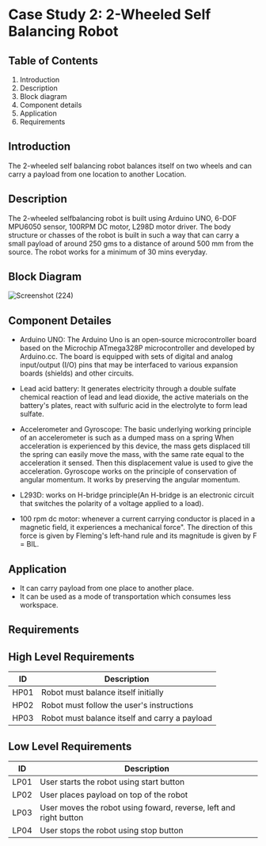 # Case Study 2: 2-Wheeled Self Balancing Robot

## Table of Contents

1. Introduction
2. Description
3. Block diagram
4. Component details
5. Application
6. Requirements

## Introduction

The 2-wheeled self balancing robot balances itself on two wheels and can carry a payload from one location to another
Location.

## Description

The 2-wheeled selfbalancing robot is built using Arduino UNO, 6-DOF MPU6050 sensor, 100RPM DC motor, L298D motor driver. The body structure or chasses of the robot is built in
such a way that can carry a small payload of around 250 gms to a distance of around 500 mm from the source. The robot works for a minimum of 30 mins everyday.

## Block Diagram

![Screenshot (224)](https://user-images.githubusercontent.com/42509490/154862731-120869ba-c725-497d-96a6-98617d5b3155.png)

## Component Detailes

* Arduino UNO:  The Arduino Uno is an open-source microcontroller board based on the Microchip ATmega328P microcontroller and
  developed by Arduino.cc. The board is equipped
  with sets of digital and analog input/output (I/O) pins that may be interfaced to various expansion boards (shields) and other
  circuits.

* Lead acid battery:  It generates electricity through a double sulfate chemical reaction of lead and lead  dioxide, the active
  materials on the battery's plates, react with sulfuric acid in the electrolyte to form lead  sulfate.

* Accelerometer and Gyroscope:  The basic underlying working principle of an accelerometer is such as a dumped  mass on a spring
  When acceleration is experienced by this device, the mass gets displaced till the spring can easily  move the mass, with the
  same rate equal to the acceleration it sensed. Then this displacement value is used to give the acceleration. Gyroscope works
  on the principle of conservation of angular momentum. It works by preserving the
  angular  momentum.

* L293D: works on H-bridge principle(An H-bridge is an electronic circuit that switches the polarity of a  voltage applied to a
  load).

* 100 rpm dc motor: whenever a current carrying conductor is placed in a magnetic field, it experiences a  mechanical force". The
  direction of this force is given by Fleming's left-hand rule and its magnitude is given  by F = BIL.

## Application

* It can carry payload from one place to another place.
* It can be used as a mode of transportation which consumes less workspace.

## Requirements

## High Level Requirements

| ID | Description  |
|----|-------------------------------------------------|
|HP01| Robot must balance itself initially |
|HP02| Robot must follow the user's instructions |
|HP03| Robot must balance itself and carry a payload |

## Low Level Requirements

| ID | Description  |
|----|-----------------------------------------------------------------|
|LP01| User starts the robot using start button |
|LP02| User places payload on top of the robot |
|LP03| User moves the robot using foward, reverse, left and right button |
|LP04| User stops the robot using stop button |
